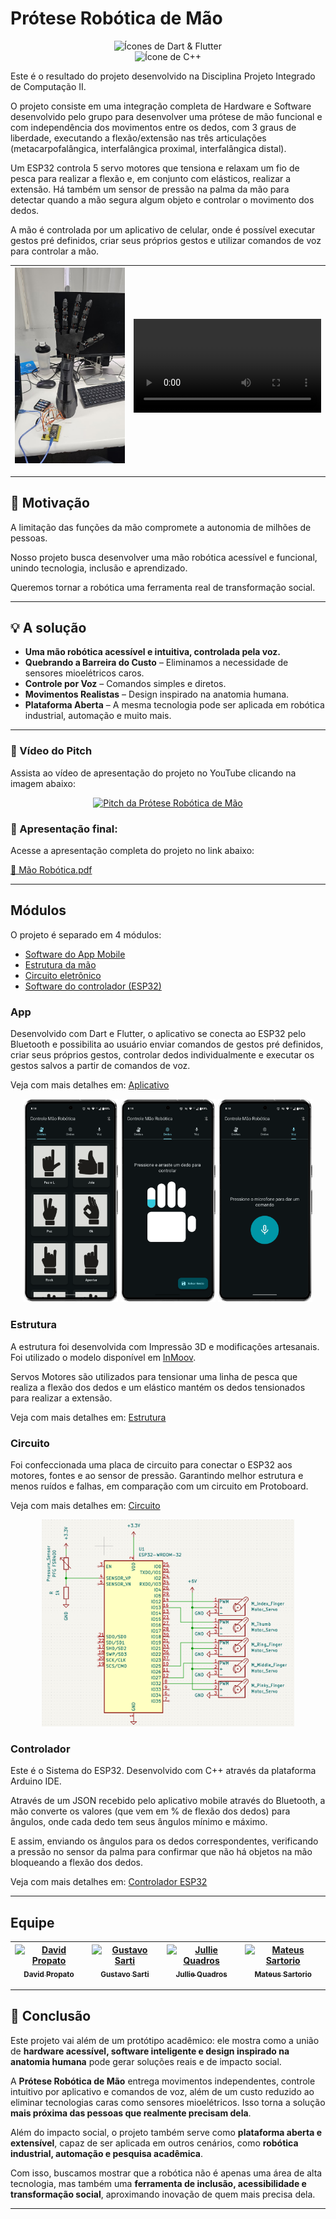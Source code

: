# Prótese Robótica de Mão

<p align="center">
  <img src="https://skillicons.dev/icons?i=androidstudio,dart,flutter" alt="Ícones de Dart & Flutter"/>
  <br/>
  <img src="https://skillicons.dev/icons?i=vscode,cpp" alt="Ícone de C++" />
</p>

Este é o resultado do projeto desenvolvido na Disciplina Projeto Integrado de Computação II.

O projeto consiste em uma integração completa de Hardware e Software desenvolvido pelo grupo para desenvolver uma prótese de mão funcional e com independência dos movimentos entre os dedos, com 3 graus de liberdade, executando a flexão/extensão nas três articulações (metacarpofalângica, interfalângica proximal, interfalângica distal).

Um ESP32 controla 5 servo motores que tensiona e relaxam um fio de pesca para realizar a flexão e, em conjunto com elásticos, realizar a extensão. Há também um sensor de pressão na palma da mão para detectar quando a mão segura algum objeto e controlar o movimento dos dedos.

A mão é controlada por um aplicativo de celular, onde é possível executar gestos pré definidos, criar seus próprios gestos e utilizar comandos de voz para controlar a mão.

<div align="center">

  | <img src="./assets/hand.jpeg" alt="Prótese" width="350px"/> | <video src="https://github.com/user-attachments/assets/fb7e4de5-c45f-4589-a4b7-9bfb23c6c3cd" controls></video> |
  |-----------------------------------------------------------|-----------------------------------------------------------------------------------------------------------------------------------|

</div>

---

## 🌟 Motivação  

A limitação das funções da mão compromete a autonomia de milhões de pessoas.  

Nosso projeto busca desenvolver uma mão robótica acessível e funcional, unindo tecnologia, inclusão e aprendizado.  

Queremos tornar a robótica uma ferramenta real de transformação social.  

---

## 💡 A solução  

- **Uma mão robótica acessível e intuitiva, controlada pela voz.**  
- **Quebrando a Barreira do Custo** – Eliminamos a necessidade de sensores mioelétricos caros.  
- **Controle por Voz** – Comandos simples e diretos.  
- **Movimentos Realistas** – Design inspirado na anatomia humana.  
- **Plataforma Aberta** – A mesma tecnologia pode ser aplicada em robótica industrial, automação e muito mais.  

---

### 🎥 Vídeo do Pitch

Assista ao vídeo de apresentação do projeto no YouTube clicando na imagem abaixo:

<p align="center">
  <a href="https://youtu.be/Zz2Sscj2LH4" target="_blank">
    <img src="https://img.youtube.com/vi/Zz2Sscj2LH4/0.jpg" alt="Pitch da Prótese Robótica de Mão" width="70%"/>
  </a>
</p>

### 📄 Apresentação final:

Acesse a apresentação completa do projeto no link abaixo:

[📄 Mão Robótica.pdf](./documento/Mão%20Robótica.pdf)

---

## Módulos

O projeto é separado em 4 módulos:

-   [Software do App Mobile](#app)
-   [Estrutura da mão](#estrutura)
-   [Circuito eletrônico](#circuito)
-   [Software do controlador (ESP32)](#controlador)

### App

Desenvolvido com Dart e Flutter, o aplicativo se conecta ao ESP32 pelo Bluetooth e possibilita ao usuário enviar comandos de gestos pré definidos, criar seus próprios gestos, controlar dedos individualmente e executar os gestos salvos a partir de comandos de voz.

Veja com mais detalhes em: [Aplicativo](https://github.com/jcquadros/app_protese_robotica_de_mao)

<div align="center">
  <img src="./assets/screenshot_1.png" alt="Tela de Gestos Salvos" width="30%"/>
  <img src="./assets/screenshot_2.png" alt="Tela de Gestos Personalizáveis" width="30%"/>
  <img src="./assets/screenshot_3.png" alt="Tela de Comando de voz" width="30%"/>
</div>

### Estrutura

A estrutura foi desenvolvida com Impressão 3D e modificações artesanais. Foi utilizado o modelo disponível em [InMoov](https://inmoov.fr/).

Servos Motores são utilizados para tensionar uma linha de pesca que realiza a flexão dos dedos e um elástico mantém os dedos tensionados para realizar a extensão.

Veja com mais detalhes em: [Estrutura](./Estrutura/)

### Circuito

Foi confeccionada uma placa de circuito para conectar o ESP32 aos motores, fontes e ao sensor de pressão. Garantindo melhor estrutura e menos ruídos e falhas, em comparação com um circuito em Protoboard.

Veja com mais detalhes em: [Circuito](./Circuito/)

<div align="center">
    <img src="./Circuito/assets/schematics.png" width="80%" alt="Diagrama do Circuito"/>
</div>

### Controlador

Este é o Sistema do ESP32. Desenvolvido com C++ através da plataforma Arduino IDE.

Através de um JSON recebido pelo aplicativo mobile através do Bluetooth, a mão converte os valores (que vem em % de flexão dos dedos) para ângulos, onde cada dedo tem seus ângulos mínimo e máximo.

E assim, enviando os ângulos para os dedos correspondentes, verificando a pressão no sensor da palma para confirmar que não há objetos na mão bloqueando a flexão dos dedos.

Veja com mais detalhes em: [Controlador ESP32](https://github.com/jcquadros/controlador-protese-robotica-de-mao)

---

## Equipe

| [<img src="https://avatars.githubusercontent.com/u/84464307?s=400&u=e9879bb9f28ab7ca900513a3323bcf3fcbfcd68e&v=4" width=110 alt="David Propato"><br><sub>David Propato</sub>](https://github.com/Propato) | [<img src="https://avatars.githubusercontent.com/u/72812365?v=4" width=110 alt="Gustavo Sarti"><br><sub>Gustavo Sarti</sub>](https://github.com/gustavosarti) | [<img src="https://avatars.githubusercontent.com/u/109080878?v=4" width=110 alt="Jullie Quadros"><br><sub>Jullie Quadros</sub>](https://github.com/jcquadros) | [<img src="https://avatars.githubusercontent.com/u/69646100?v=4" width=110 alt="Mateus Sartorio"><br><sub>Mateus Sartorio</sub>](https://github.com/mateus-sartorio) |
| :-------------------------------------------------------------------------------------------------------------------------------------------------------------------------------------------------------: | -------------------------------------------------------------------------------------------- | ------------------------------------------------------------------------------------------------------------------------------------------------------------- | -------------------------------------------------------------------------------------------------------------------------------------------------------------------- |

---

## 📌 Conclusão  

Este projeto vai além de um protótipo acadêmico: ele mostra como a união de **hardware acessível, software inteligente e design inspirado na anatomia humana** pode gerar soluções reais e de impacto social.  

A **Prótese Robótica de Mão** entrega movimentos independentes, controle intuitivo por aplicativo e comandos de voz, além de um custo reduzido ao eliminar tecnologias caras como sensores mioelétricos. Isso torna a solução **mais próxima das pessoas que realmente precisam dela**.  

Além do impacto social, o projeto também serve como **plataforma aberta e extensível**, capaz de ser aplicada em outros cenários, como **robótica industrial, automação e pesquisa acadêmica**.  

Com isso, buscamos mostrar que a robótica não é apenas uma área de alta tecnologia, mas também uma **ferramenta de inclusão, acessibilidade e transformação social**, aproximando inovação de quem mais precisa dela.  

---
